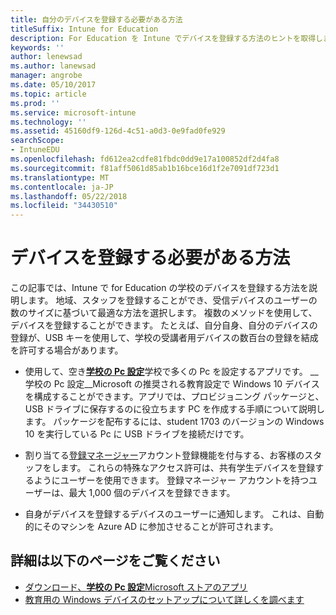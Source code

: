 ```yaml
---
title: 自分のデバイスを登録する必要がある方法
titleSuffix: Intune for Education
description: For Education を Intune でデバイスを登録する方法のヒントを取得します。
keywords: ''
author: lenewsad
ms.author: lanewsad
manager: angrobe
ms.date: 05/10/2017
ms.topic: article
ms.prod: ''
ms.service: microsoft-intune
ms.technology: ''
ms.assetid: 45160df9-126d-4c51-a0d3-0e9fad0fe929
searchScope:
- IntuneEDU
ms.openlocfilehash: fd612ea2cdfe81fbdc0dd9e17a100852df2d4fa8
ms.sourcegitcommit: f81aff5061d85ab1b16bce16d1f2e7091df723d1
ms.translationtype: MT
ms.contentlocale: ja-JP
ms.lasthandoff: 05/22/2018
ms.locfileid: "34430510"
---
```

# <a name="how-should-i-enroll-devices"></a>デバイスを登録する必要がある方法

この記事では、Intune で for Education の学校のデバイスを登録する方法を説明します。 地域、スタッフを登録することができ、受信デバイスのユーザーの数のサイズに基づいて最適な方法を選択します。 複数のメソッドを使用して、デバイスを登録することができます。 たとえば、自分自身、自分のデバイスの登録が、USB キーを使用して、学校の受講者用デバイスの数百台の登録を結成を許可する場合があります。

* 使用して、空き[__学校の Pc 設定__](https://docs.microsoft.com/education/windows/use-set-up-school-pcs-app)学校で多くの Pc を設定するアプリです。 __学校の Pc 設定__Microsoft の推奨される教育設定で Windows 10 デバイスを構成することができます。アプリでは、プロビジョニング パッケージと、USB ドライブに保存するのに役立ちます PC を作成する手順について説明します。 パッケージを配布するには、student 1703 のバージョンの Windows 10 を実行している Pc に USB ドライブを接続だけです。

* 割り当てる[登録マネージャー](what-are-enrollment-managers.md)アカウント登録機能を付与する、お客様のスタッフをします。 これらの特殊なアクセス許可は、共有学生デバイスを登録するようにユーザーを使用できます。 登録マネージャー アカウントを持つユーザーは、最大 1,000 個のデバイスを登録できます。

* 自身がデバイスを登録するデバイスのユーザーに通知します。 これは、自動的にそのマシンを Azure AD に参加させることが許可されます。

## <a name="find-out-more"></a>詳細は以下のページをご覧ください

- [ダウンロード、**学校の Pc 設定**Microsoft ストアのアプリ](https://www.microsoft.com/store/p/set-up-school-pcs/9nblggh4ls40)
- [教育用の Windows デバイスのセットアップについて詳しくを調べます](https://docs.microsoft.com/education/windows/set-up-windows-10)
